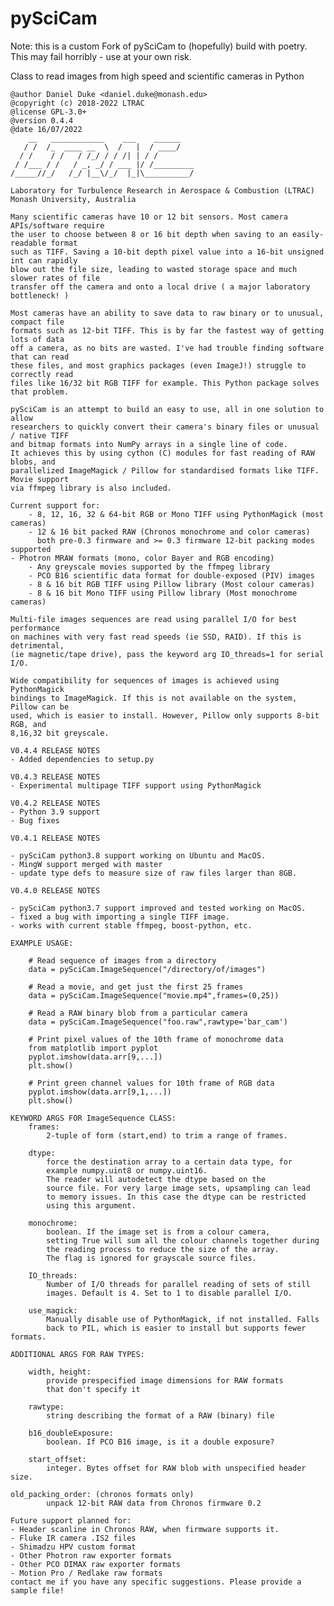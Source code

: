 # pySciCam

Note: this is a custom Fork of pySciCam to (hopefully) build with poetry. This
may fail horribly - use at your own risk. 


Class to read images from high speed and scientific cameras in Python
    
    @author Daniel Duke <daniel.duke@monash.edu>
    @copyright (c) 2018-2022 LTRAC
    @license GPL-3.0+
    @version 0.4.4
    @date 16/07/2022
        __   ____________    ___    ______    
       / /  /_  ____ __  \  /   |  / ____/    
      / /    / /   / /_/ / / /| | / /         
     / /___ / /   / _, _/ / ___ |/ /_________ 
    /_____//_/   /_/ |__\/_/  |_|\__________/ 

    Laboratory for Turbulence Research in Aerospace & Combustion (LTRAC)
    Monash University, Australia

    Many scientific cameras have 10 or 12 bit sensors. Most camera APIs/software require
    the user to choose between 8 or 16 bit depth when saving to an easily-readable format
    such as TIFF. Saving a 10-bit depth pixel value into a 16-bit unsigned int can rapidly
    blow out the file size, leading to wasted storage space and much slower rates of file
    transfer off the camera and onto a local drive ( a major laboratory bottleneck! )  

    Most cameras have an ability to save data to raw binary or to unusual, compact file
    formats such as 12-bit TIFF. This is by far the fastest way of getting lots of data
    off a camera, as no bits are wasted. I've had trouble finding software that can read 
    these files, and most graphics packages (even ImageJ!) struggle to correctly read
    files like 16/32 bit RGB TIFF for example. This Python package solves that problem.
    
    pySciCam is an attempt to build an easy to use, all in one solution to allow
    researchers to quickly convert their camera's binary files or unusual / native TIFF
    and bitmap formats into NumPy arrays in a single line of code.
    It achieves this by using cython (C) modules for fast reading of RAW blobs, and
    parallelized ImageMagick / Pillow for standardised formats like TIFF. Movie support
    via ffmpeg library is also included.
    
    Current support for:
        - 8, 12, 16, 32 & 64-bit RGB or Mono TIFF using PythonMagick (most cameras)
        - 12 & 16 bit packed RAW (Chronos monochrome and color cameras)
          both pre-0.3 firmware and >= 0.3 firmware 12-bit packing modes supported
	- Photron MRAW formats (mono, color Bayer and RGB encoding)
        - Any greyscale movies supported by the ffmpeg library
        - PCO B16 scientific data format for double-exposed (PIV) images
        - 8 & 16 bit RGB TIFF using Pillow library (Most colour cameras)
        - 8 & 16 bit Mono TIFF using Pillow library (Most monochrome cameras)
    
    Multi-file images sequences are read using parallel I/O for best performance
    on machines with very fast read speeds (ie SSD, RAID). If this is detrimental,
    (ie magnetic/tape drive), pass the keyword arg IO_threads=1 for serial I/O.
    
    Wide compatibility for sequences of images is achieved using PythonMagick
    bindings to ImageMagick. If this is not available on the system, Pillow can be
    used, which is easier to install. However, Pillow only supports 8-bit RGB, and
    8,16,32 bit greyscale.
    
    V0.4.4 RELEASE NOTES
    - Added dependencies to setup.py

    V0.4.3 RELEASE NOTES
    - Experimental multipage TIFF support using PythonMagick

    V0.4.2 RELEASE NOTES
    - Python 3.9 support
    - Bug fixes

    V0.4.1 RELEASE NOTES

    - pySciCam python3.8 support working on Ubuntu and MacOS.
    - MingW support merged with master
    - update type defs to measure size of raw files larger than 8GB.

    V0.4.0 RELEASE NOTES

    - pySciCam python3.7 support improved and tested working on MacOS.
    - fixed a bug with importing a single TIFF image.
    - works with current stable ffmpeg, boost-python, etc.
    
    EXAMPLE USAGE:
    
        # Read sequence of images from a directory
        data = pySciCam.ImageSequence("/directory/of/images")
        
        # Read a movie, and get just the first 25 frames
        data = pySciCam.ImageSequence("movie.mp4",frames=(0,25))
        
        # Read a RAW binary blob from a particular camera
        data = pySciCam.ImageSequence("foo.raw",rawtype='bar_cam')
        
        # Print pixel values of the 10th frame of monochrome data
        from matplotlib import pyplot
        pyplot.imshow(data.arr[9,...])
        plt.show()
        
        # Print green channel values for 10th frame of RGB data
        pyplot.imshow(data.arr[9,1,...])
        plt.show()
        
    KEYWORD ARGS FOR ImageSequence CLASS:
        frames:
            2-tuple of form (start,end) to trim a range of frames.
        
        dtype:
            force the destination array to a certain data type, for
            example numpy.uint8 or numpy.uint16.
            The reader will autodetect the dtype based on the
            source file. For very large image sets, upsampling can lead
            to memory issues. In this case the dtype can be restricted
            using this argument.
        
        monochrome:
            boolean. If the image set is from a colour camera,
            setting True will sum all the colour channels together during
            the reading process to reduce the size of the array.
            The flag is ignored for grayscale source files.

        IO_threads:
            Number of I/O threads for parallel reading of sets of still
            images. Default is 4. Set to 1 to disable parallel I/O.
            
        use_magick:
            Manually disable use of PythonMagick, if not installed. Falls
            back to PIL, which is easier to install but supports fewer formats.
            
    ADDITIONAL ARGS FOR RAW TYPES:
    
        width, height:
            provide prespecified image dimensions for RAW formats
            that don't specify it
            
        rawtype:
            string describing the format of a RAW (binary) file
            
        b16_doubleExposure:
            boolean. If PCO B16 image, is it a double exposure?
            
        start_offset:
            integer. Bytes offset for RAW blob with unspecified header size.

	old_packing_order: (chronos formats only)
            unpack 12-bit RAW data from Chronos firmware 0.2
    
    Future support planned for:
    - Header scanline in Chronos RAW, when firmware supports it.
    - Fluke IR camera .IS2 files
    - Shimadzu HPV custom format
    - Other Photron raw exporter formats
    - Other PCO DIMAX raw exporter formats
    - Motion Pro / Redlake raw formats
    contact me if you have any specific suggestions. Please provide a sample file!

    

